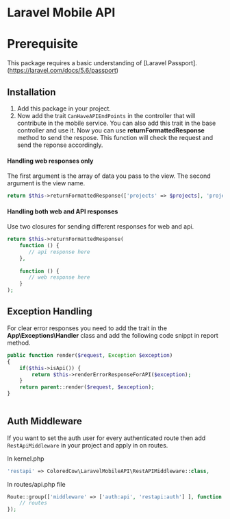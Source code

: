 # Laravel Mobile API

# Prerequisite

This package requires a basic understanding of [Laravel Passport].(https://laravel.com/docs/5.6/passport)


## Installation

1. Add this package in your project. 
2. Now add the trait `CanHaveAPIEndPoints` in the controller that will contribute in the mobile service. You can also add this trait in the base controller and use it. Now you can use **returnFormattedResponse** method to send the respose. This function will check the request and send the reponse accordingly.

#### Handling web responses only
The first argument is the array of data you pass to the view. The second argument is the view name.
```php
return $this->returnFormattedResponse(['projects' => $projects], 'project.index');
```

#### Handling both web and API responses
Use two closures for sending different responses for web and api.

```php
return $this->returnFormattedResponse(
    function () {
       // api response here
    },
    
    function () {
       // web response here
    }
);
```

## Exception Handling 

For clear error responses you need to add the trait in the **App\Exceptions\Handler** class and add the following code snippt in report method. 

```php
public function render($request, Exception $exception)
{
    if($this->isApi()) {
        return $this->renderErrorResponseForAPI($exception);
    }
    return parent::render($request, $exception);
}
    
```


## Auth Middleware

If you want to set the auth user for every authenticated route then add `RestApiMiddleware` in your project and apply in on routes. 

In kernel.php
```php
'restapi' => ColoredCow\LaravelMobileAPI\RestAPIMiddleware::class,
```

In routes/api.php file
```php
Route::group(['middleware' => ['auth:api', 'restapi:auth'] ], function () {
    // routes
});

```
